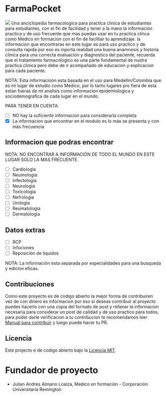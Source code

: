 # FarmaPocket
<img src="https://user-images.githubusercontent.com/102930875/184941638-d1b30461-4f3d-4169-8d6a-a6c2483a26eb.png">
Una anciclopedia farmacologica para practica clinica de estudiantes para estudiantes, con el fin de facilidad y tener a la mano la informaciòn practica y de uso frecuente que mas puedas usar en tu practica clinca como Medico en formacion con el fin de faciltiar tu aprendizaje. la informacion que encontraras en este lugar es para uso practico y de consulta rapida por eso es inporta realidad una buena anamnesis y historia clinica para una correcta evaluaciòn y diagnostico del paciente, recuerda que el tratamiento farmacologìco es una parte fundamental de nustra practica clinica pero debe de ir acompañado de educacion y explicacion para cada paciente.

NOTA: Esta informacioòn esta basada en el uso para Medellin/Colombia que es mi lugar de estudio como Medico, por lo tanto lugares pro fiera de esta estan fueras de mi analisis como informacion epidemiologìca y sociodemografica de cada lugar en el mundo. 

PARA TENER EN CUENTA.
- [ ] NO hay la suficiente informacion para considerarla completa
- [x] La informacion que encontrar en el modulo es lo màs se presenta y con màs frecuencia 

## Informacion que podras encontrar
NOTA: NO ENCONTRAR A INFORMACIÒN DE TODO EL MUNDO EN ESTE LUGAR SOLO LA MAS FRECUENTE.
- [ ] Cardiologìa
- [ ] Neumologia
- [ ] Infectologìa
- [ ] Neurologìa
- [ ] Toxicologìa
- [ ] Nefrologìa
- [ ] Urologìa
- [ ] Reumatologìa
- [ ] Dermatologìa

## Datos extras
- [ ] RCP
- [ ] Infuciones
- [ ] Reposiciòn de liquidos

NOTA: La informaciòn esta separada por especialidades para una busqueda y edicion eficas.

## Contribuciones

Como este proyecto es de codigo abierto la mejor forma de contribuiren vez de con dinero es informacion por eso si deseas contribuir al proyecto puedes hacerlo con una copia del formato de post y rellenar la informacion necesaria para considerar un post de calidad y de uso practico para todos, para poder darle verificacion a tu contribucion te recomendamos leer [Manual para contribuir](./CONTRIBUTING.md) y luego puede hacer tu PR.

## Licencia
Este projecto e de codigo abierto bajo la [Licencia MIT](LICENSE).

# Fundador de proyecto
- Julian Andres Almario Loaiza, Medico en formaciòn - Corporaciòn Universitaria Remington
